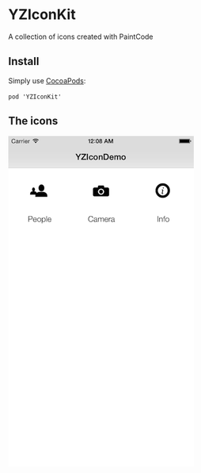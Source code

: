 YZIconKit
=========

A collection of icons created with PaintCode

## Install
Simply use [CocoaPods](http://cocoapods.org/):

`pod 'YZIconKit'`

## The icons

![Screenshot](https://raw.githubusercontent.com/yichizhang/YZIconKit/master/ScreenShot1.png)